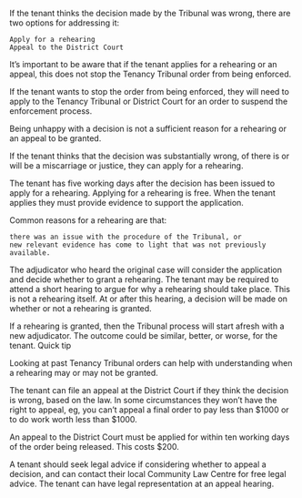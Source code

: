 

If the tenant thinks the decision made by the Tribunal was wrong, there are two options for addressing it:

    Apply for a rehearing
    Appeal to the District Court

It’s important to be aware that if the tenant applies for a rehearing or an appeal, this does not stop the Tenancy Tribunal order from being enforced.

If the tenant wants to stop the order from being enforced, they will need to apply to the Tenancy Tribunal or District Court for an order to suspend the enforcement process.

Being unhappy with a decision is not a sufficient reason for a rehearing or an appeal to be granted.

If the tenant thinks that the decision was substantially wrong, of there is or will be a miscarriage or justice, they can apply for a rehearing.

The tenant has five working days after the decision has been issued to apply for a rehearing. Applying for a rehearing is free. When the tenant applies they must provide evidence to support the application.

Common reasons for a rehearing are that:

    there was an issue with the procedure of the Tribunal, or
    new relevant evidence has come to light that was not previously available.

The adjudicator who heard the original case will consider the application and decide whether to grant a rehearing. The tenant may be required to attend a short hearing to argue for why a rehearing should take place. This is not a rehearing itself. At or after this hearing, a decision will be made on whether or not a rehearing is granted.

If a rehearing is granted, then the Tribunal process will start afresh with a new adjudicator. The outcome could be similar, better, or worse, for the tenant.
Quick tip

Looking at past Tenancy Tribunal orders can help with understanding when a rehearing may or may not be granted.



The tenant can file an appeal at the District Court if they think the decision is wrong, based on the law. In some circumstances they won’t have the right to appeal, eg, you can’t appeal a final order to pay less than $1000 or to do work worth less than $1000.

An appeal to the District Court must be applied for within ten working days of the order being released. This costs $200.

A tenant should seek legal advice if considering whether to appeal a decision, and can contact their local Community Law Centre for free legal advice. The tenant can have legal representation at an appeal hearing. 
